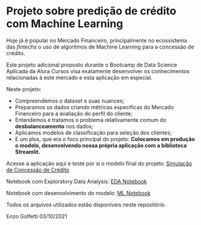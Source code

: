 # Projeto sobre predição de crédito com Machine Learning

Hoje já é popular no Mercado Financeiro, principalmente no ecossistema das *fintechs* o uso de algoritmos de Machine Learning para a concessão de crédito.

Este projeto adicional proposto durante o Bootcamp de Data Science Aplicada da Alura Cursos visa exatamente desenvolver os conhecimentos relacionadas à este mercado e esta aplicação em especial.

Neste projeto:
- Compreendemos o dataset e suas nuances;
- Preparamos os dados criando métricas específicas do Mercado Financeiro para a avaliação do perfil do cliente;
- Entendemos e tratamos o problema relativamente comum do **desbalanceamento** nos dados;
- Aplicamos modelos de classificação para seleção dos clientes;
- E um plus, que era o foco principal do projeto: **Colocamos em produção o modelo, desenvolvendo nossa própria aplicação com a biblioteca Streamlit.**

Acesse a aplicação aqui e teste por si o modelo final do projeto: [Simulação de Concessão de Crédito](https://share.streamlit.io/enzogolfetti/projeto_concessao_credito_ml/main/streamlit_files/streamlit_app_v1.py)

Notebook com Exploratory Data Analysis: [EDA Notebook](https://github.com/EnzoGolfetti/Projeto_concessao_credito_ML/blob/main/projeto_concessao_credito_bootcamp_alura_v1.ipynb)

Notebook com desenvolvimento do modelo: [ML Notebook](https://github.com/EnzoGolfetti/Projeto_concessao_credito_ML/blob/main/notebook_machine_learning_concessao_credito.ipynb)

Todos os arquivos utilizados estão disponíveis neste repositório.

Enzo Golfetti 03/10/2021
